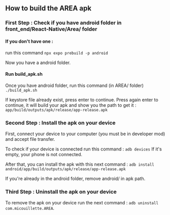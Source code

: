 ## How to build the AREA apk

### First Step : Check if you have android folder in front_end/React-Native/Area/ folder

#### If you don't have one :

run this command `npx expo prebuild -p android`

Now you have a android folder.

#### Run build_apk.sh

Once you have android folder, run this command (in AREA/ folder) `./build_apk.sh`

If keystore file already exist, press enter to continue.
Press again enter to continue, it will build your apk and show you the path to get it : `app/build/outputs/apk/release/app-release.apk`

### Second Step : Install the apk on your device

First, connect your device to your computer (you must be in developer mod) and accept file transfer.

To check if your device is connected run this command : `adb devices`
If it's empty, your phone is not connected.

After that, you can install the apk with this next command : `adb install android/app/build/outputs/apk/release/app-release.apk`

If you're already in the android folder, remove android/ in apk path.

### Third Step : Uninstall the apk on your device

To remove the apk on your device run the next command : `adb uninstall com.micouillette.AREA`.